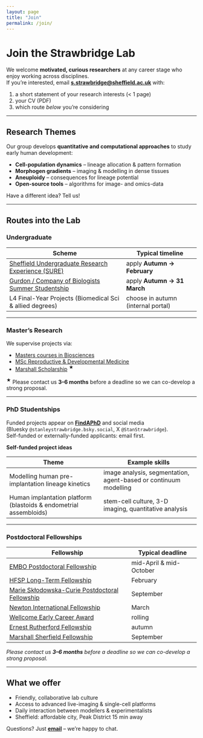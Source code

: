 ```yaml
---
layout: page
title: "Join"
permalink: /join/
---
```


# Join the Strawbridge Lab

We welcome **motivated, curious researchers** at any career stage who enjoy working across disciplines.  
If you’re interested, email **[s.strawbridge@sheffield.ac.uk](mailto:s.strawbridge@sheffield.ac.uk)** with:

1. a short statement of your research interests (< 1 page)  
2. your CV (PDF)  
3. which route *below* you’re considering

---

## Research Themes

Our group develops **quantitative and computational approaches** to study early human development:

- **Cell-population dynamics** – lineage allocation & pattern formation  
- **Morphogen gradients** – imaging & modelling in dense tissues  
- **Aneuploidy** – consequences for lineage potential  
- **Open-source tools** – algorithms for image- and omics-data  

Have a different idea? Tell us!

---

## Routes into the Lab

### Undergraduate

| Scheme | Typical timeline |
|--------|------------------|
| [Sheffield Undergraduate Research Experience (SURE)](https://www.sheffield.ac.uk/sure) | apply **Autumn → February** |
| [Gurdon / Company of Biologists Summer Studentship](https://bsdb.org/awards/gurdon-studentships-for-summer-vacation-work/) | apply **Autumn → 31 March** |
| L4 Final-Year Projects (Biomedical Sci & allied degrees) | choose in autumn (internal portal) |

---

### Master’s Research

We supervise projects via:

* [Masters courses in Biosciences](https://www.sheffield.ac.uk/biosciences/postgraduate/masters)  
* [MSc Reproductive & Developmental Medicine](https://www.sheffield.ac.uk/postgraduate/taught/courses/2025/reproductive-and-developmental-medicine-msc)  
* [Marshall Scholarship](https://www.marshallscholarship.org/) <sup>★</sup>

<sup>★</sup> Please contact us **3–6 months** before a deadline so we can co-develop a strong proposal.

---

### PhD Studentships

Funded projects appear on **[FindAPhD](https://www.findaphd.com/)** and social media  
(Bluesky `@stanleystrawbridge.bsky.social`, X `@StanStrawbridge`).  
Self-funded or externally-funded applicants: email first.

**Self-funded project ideas**

| Theme | Example skills |
|-------|---------------|
| Modelling human pre-implantation lineage kinetics | image analysis, segmentation, agent-based or continuum modelling |
| Human implantation platform (blastoids & endometrial assembloids) | stem-cell culture, 3-D imaging, quantitative analysis |

---

### Postdoctoral Fellowships <span id="fellowships"></span>

| Fellowship | Typical deadline |
|------------|------------------|
| [EMBO Postdoctoral Fellowship](https://www.embo.org/funding/fellowships/postdoctoral-fellowship/) | mid-April & mid-October |
| [HFSP Long-Term Fellowship](https://www.hfsp.org/funding/hfsp-funding/postdoctoral-fellowships) | February |
| [Marie Skłodowska-Curie Postdoctoral Fellowship](https://marie-sklodowska-curie-actions.ec.europa.eu/actions/postdoctoral-fellowships) | September |
| [Newton International Fellowship](https://royalsociety.org/grants-schemes-awards/grants/newton-international/) | March |
| [Wellcome Early Career Award](https://wellcome.org/grant-funding/schemes/early-career-awards) | rolling |
| [Ernest Rutherford Fellowship](https://www.ukri.org/councils/stfc/career-and-skills-development/fellowships/ernest-rutherford-fellowship/) | autumn |
| [Marshall Sherfield Fellowship](https://www.marshallscholarship.org/postgraduates/marshall-sherfield/) | September |

*Please contact us **3–6 months** before a deadline so we can co-develop a strong proposal.*

---

## What we offer

* Friendly, collaborative lab culture  
* Access to advanced live-imaging & single-cell platforms  
* Daily interaction between modellers & experimentalists  
* Sheffield: affordable city, Peak District 15 min away  

Questions? Just **[email](mailto:s.strawbridge@sheffield.ac.uk)** – we’re happy to chat.
